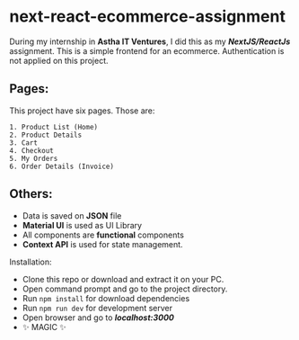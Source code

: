 # next-react-ecommerce-assignment

During my internship in **Astha IT Ventures**, I did this as my ***NextJS/ReactJs*** assignment. This is a simple frontend for an ecommerce. Authentication is not applied on this project.

## Pages:
This project have six pages. Those are:

    1. Product List (Home)
    2. Product Details
    3. Cart
    4. Checkout
    5. My Orders
    6. Order Details (Invoice)

## Others:
- Data is saved on **JSON** file
- **Material UI** is used as UI Library 
- All components are **functional** components 
- **Context API** is used for state management.

Installation:
-	Clone this repo or download and extract it on your PC.
-	Open command prompt and go to the project directory.
-	Run `npm install` for download dependencies
-	Run `npm run dev` for development server
-	Open browser and go to ***localhost:3000***
-	✨  MAGIC ✨
